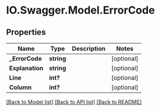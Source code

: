# IO.Swagger.Model.ErrorCode
## Properties

Name | Type | Description | Notes
------------ | ------------- | ------------- | -------------
**_ErrorCode** | **string** |  | [optional] 
**Explanation** | **string** |  | [optional] 
**Line** | **int?** |  | [optional] 
**Column** | **int?** |  | [optional] 

[[Back to Model list]](../README.md#documentation-for-models) [[Back to API list]](../README.md#documentation-for-api-endpoints) [[Back to README]](../README.md)

